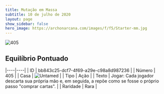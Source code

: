 ```yaml
---
title: Mutação em Massa
subtitle: 10 de julho de 2020
layout: page
show_sidebar: false
hero_image: https://archonarcana.com/images/f/f5/Starter-mm.jpg
---
```


![405](https://cdn.keyforgegame.com/media/card_front/pt/479_405_3XFW5R3V677V_pt.png)

## Equilíbrio Pontuado

|----|----|
| ID | bb843c25-dcf7-4f69-a29e-c98a8d987236 |
| Número | 405 |
| Casa | ![Untamed](https://archonarcana.com/images/thumb/b/bd/Untamed.png/22px-Untamed.png "Indomados") |
| Tipo | Ação |
| Texto | Jogar: Cada jogador descarta sua própria mão e, em seguida, a repõe como se fosse o próprio passo "comprar cartas". |
| Raridade | Rara |
